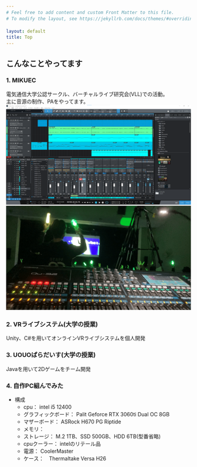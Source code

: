 ```yaml
---
# Feel free to add content and custom Front Matter to this file.
# To modify the layout, see https://jekyllrb.com/docs/themes/#overriding-theme-defaults

layout: default
title: Top
---  
```


## こんなことやってます
### 1. MIKUEC  
電気通信大学公認サークル、バーチャルライブ研究会(VLL)での活動。  
主に音源の制作、PAをやってます。  
![音源制作](https://github.com/Hayashi1127/Hayashi1127.github.io/blob/main/assets/_img/mikuec/LNGN_cover.png?raw=true)  
![MIKUECの様子](https://github.com/Hayashi1127/Hayashi1127.github.io/blob/main/assets/_img/mikuec/acoustic-min.png?raw=true)  

### 2. VRライブシステム(大学の授業)  
Unity、C#を用いてオンラインVRライブシステムを個人開発  

### 3. UOUOぱらだいす(大学の授業)  
Javaを用いて2Dゲームをチーム開発  

### 4. 自作PC組んでみた
- 構成
    - cpu： intel i5 12400
    - グラフィックボード： Palit Geforce RTX 3060ti Dual OC 8GB
    - マザーボード： ASRock H670 PG Riptide
    - メモリ： 
    - ストレージ： M.2 1TB、SSD 500GB、HDD 6TB(型番省略)
    - cpuクーラー： intelのリテール品
    - 電源： CoolerMaster 
    - ケース：　Thermaltake Versa H26  
